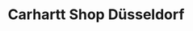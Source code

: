 ---
title: "Carhartt Shop Düsseldorf"
url: /duesseldorf/carhartt-shop-duesseldorf/
shop: Kleidung
---